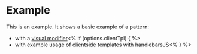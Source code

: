 # Example

This is an example.
It shows a basic example of a pattern:

- with a [visual modifier](./css/modifier/example-blue.scss)<% if (options.clientTpl) { %>
- with example usage of clientside templates with handlebarsJS<% } %>
